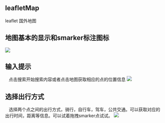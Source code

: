 
## leafletMap
leaflet   国外地图
## 地图基本的显示和smarker标注图标
![](https://github.com/mysucceed/leafletMap/blob/master/img/baseMap.png) 
## 输入提示
    点击搜索开始搜索内容或者点击地图获取相应的点的位置信息
![](https://github.com/mysucceed/leafletMap/blob/master/img/placehold.png)

## 选择出行方式
   选择两个点之间的出行方式，骑行，自行车，驾车，公共交通。可以获取对应的出行时间，距离等信息。可以试着拖拽smarker点试试。 
![](https://github.com/mysucceed/leafletMap/blob/master/img/rout.png)
